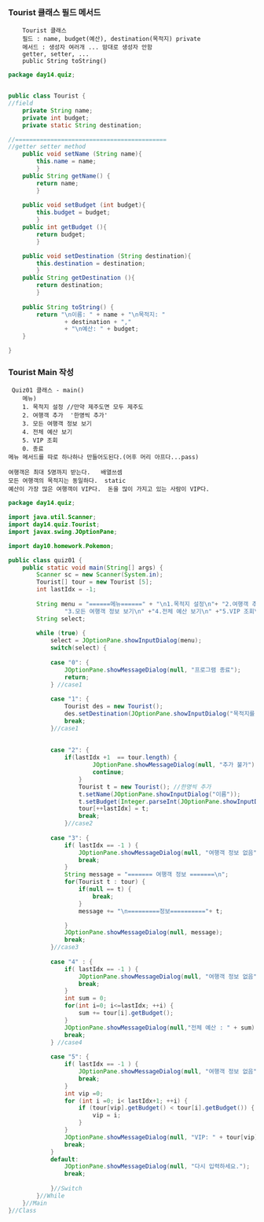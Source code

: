 ### Tourist 클래스 필드 메서드

        Tourist 클래스
        필드 : name, budget(예산), destination(목적지) private
        메서드 : 생성자 여러개 ... 맘대로 생성자 안함
        getter, setter, ...
        public String toString()
 
```java
package day14.quiz;


public class Tourist {
//field
	private String name;
	private int budget;
	private static String destination;

//===========================================	
//getter setter method 
	public void setName (String name){
		this.name = name;
		}
	public String getName() {
		return name;
		}
	
	public void setBudget (int budget){
		this.budget = budget;
		}
	public int getBudget (){
		return budget;
		}

	public void setDestination (String destination){
		this.destination = destination;
		}
	public String getDestination (){
		return destination;
		}
	
	public String toString() {
		return "\n이름: " + name + "\n목적지: "
				+ destination + ","
				+ "\n예산: " + budget;
	}

}
```

### Tourist Main 작성

	 Quiz01 클래스 - main()
 		메뉴) 
 		1. 목적지 설정 //만약 제주도면 모두 제주도
 		2. 여행객 추가  '한명씩 추가'
 		3. 모든 여행객 정보 보기
 		4. 전체 예산 보기
 		5. VIP 조회 
 		0. 종료 
	메뉴 메서드를 따로 하나하나 만들어도된다.(어후 머리 아프다...pass)
 
  	여행객은 최대 5명까지 받는다. 	배열쓰셈 
  	모든 여행객의 목적지는 동일하다.  static
  	예산이 가장 많은 여행객이 VIP다.  돈을 많이 가지고 있는 사람이 VIP다.

```java  
package day14.quiz;

import java.util.Scanner;
import day14.quiz.Tourist;
import javax.swing.JOptionPane;

import day10.homework.Pokemon;

public class quiz01 {
	public static void main(String[] args) {
		Scanner sc = new Scanner(System.in);
		Tourist[] tour = new Tourist [5];
		int lastIdx = -1;
				
		String menu = "======메뉴======" + "\n1.목적지 설정\n"+ "2.여행객 추가\n"+ 
				"3.모든 여행객 정보 보기\n" +"4.전체 예산 보기\n" +"5.VIP 조회\n" + "0. 종료";
		String select;
		
		while (true) {
			select = JOptionPane.showInputDialog(menu);
			switch(select) {
			
			case "0": {
				JOptionPane.showMessageDialog(null, "프로그램 종료");
				return;
			} //case1
			
			case "1": {
				Tourist des = new Tourist();
				des.setDestination(JOptionPane.showInputDialog("목적지를 입력해 주세요. \n*단, 한 곳을 정하면 모두 같은 배 타는겁니다."));
				break;	
			}//case1
				
			
			case "2": {
				if(lastIdx +1  == tour.length) {
						JOptionPane.showMessageDialog(null, "추가 불가");
						continue;
					}
					Tourist t = new Tourist(); //한명씩 추가
					t.setName(JOptionPane.showInputDialog("이름"));
					t.setBudget(Integer.parseInt(JOptionPane.showInputDialog(t.getName() + "의 예산")));
					tour[++lastIdx] = t;
					break;
				}//case2
			
			case "3": {
				if( lastIdx == -1 ) {
					JOptionPane.showMessageDialog(null, "여행객 정보 없음");
					break;
				}
				String message = "======= 여행객 정보 =======\n";
				for(Tourist t : tour) {
					if(null == t) {
						break;
					}
					message += "\n=========정보=========="+ t;

				}
				JOptionPane.showMessageDialog(null, message);
				break;
			}//case3
			
			case "4" : {
				if( lastIdx == -1 ) {
					JOptionPane.showMessageDialog(null, "여행객 정보 없음");
					break;
				}
				int sum = 0;
				for(int i=0; i<=lastIdx; ++i) {
					sum += tour[i].getBudget();
				}
				JOptionPane.showMessageDialog(null,"전체 예산 : " + sum);
				break;
			} //case4
			
			case "5": {
				if( lastIdx == -1 ) {
					JOptionPane.showMessageDialog(null, "여행객 정보 없음");
					break;
				}
				int vip =0;
				for (int i =0; i< lastIdx+1; ++i) {
					if (tour[vip].getBudget() < tour[i].getBudget()) {
						vip = i;
					}
				}
				JOptionPane.showMessageDialog(null, "VIP: " + tour[vip].getName()); 
				break;
			}
			default:
				JOptionPane.showMessageDialog(null, "다시 입력하세요.");
				break;
			
			}//Switch
		}//While 
	}//Main
}//Class

```
